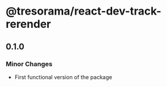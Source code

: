 # @tresorama/react-dev-track-rerender

## 0.1.0

### Minor Changes

- First functional version of the package
